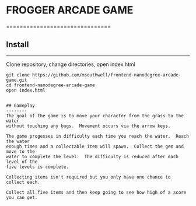 # FROGGER ARCADE GAME
===============================

## Install
--------
Clone repository, change directories, open index.html
```shell
git clone https://github.com/msouthwell/frontend-nanodegree-arcade-game.git
cd frontend-nanodegree-arcade-game
open index.html


## Gameplay
--------
The goal of the game is to move your character from the grass to the water
without touching any bugs.  Movement occurs via the arrow keys.

The game progesses in difficulty each time you reach the water.  Reach the water
enough times and a collectable item will spawn.  Collect the gem and move to the
water to complete the level.  The difficulty is reduced after each level of the
five levels is complete.

Collecting items isn't required but you only have one chance to collect each.

Collect all five items and then keep going to see how high of a score you can get.




